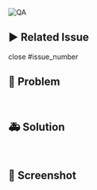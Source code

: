 <!-- PR의 제목은 "[QA] 내용 " 으로, 연결되는 이슈 제목과 동일하게 가져가시면 됩니다! -->
![QA](https://github.com/TEAM-MODDY/moddy-web/assets/81505421/3749ec71-89ed-4ccf-9b22-e7912bed83de)

## ▶️ Related Issue

close #issue_number

## 🚨 Problem

<!-- 발견된 QA 사항 작성 -->

<br />

## 🚑 Solution

<!-- 어떻게 해결했는지 -->

<br />

## 📸 Screenshot

<!-- 없으면 삭제 -->
